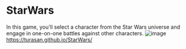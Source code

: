 # StarWars
In this game, you'll select a character from the Star Wars universe and engage in one-on-one battles against other characters.
![image](https://github.com/Turasan/StarWars/assets/93330785/1a0f4463-aa25-4935-a429-bdaf156ebda4)
https://turasan.github.io/StarWars/

